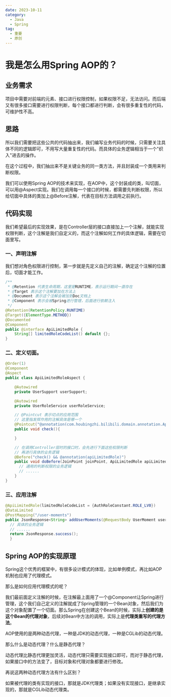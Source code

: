 ```yaml
---
date: 2023-10-11
category:
  - Java
  - Spring
tag:
  - 重要
  - 原创
---
```


# 我是怎么用Spring AOP的？
## 业务需求

项目中需要对前端的元素、接口进行权限控制，如果权限不足，无法访问。而后端又有很多接口需要进行权限判断，每个接口都进行判断，会有很多重复性的代码，可维护性不高。

## 思路

所以我们需要把这些公共的代码抽出来，我们编写业务代码的时候，只需要关注具体不同的逻辑即可，不用写大量重复性的代码。而具体的业务逻辑相当于一个"织入"进去的操作。

在这个过程中，我们抽出来不是关键业务的同一类方法，并且封装成一个类用来判断权限。

我们可以使用Spring AOP的技术来实现，在AOP中，这个封装成的类，叫切面，可以用@Aspect实现。我们在调用每一个接口的时候，都需要先判断权限，所以给切面中具体的类加上@Before注解，代表在目标方法调用之前执行。

## 代码实现
我们希望最后的实现效果，是在Controller层的接口直接加上一个注解，就能实现权限判断，这个注解是我们自定义的，而这个注解如何工作的具体逻辑，需要在切面里写。

### 一、声明注解

我们想对角色权限进行控制，第一步就是先定义自己的注解，确定这个注解的位置后，切面才能工作。

```java
/**
 * @Retention 代表生命周期，这里是RUNTIME，表示运行期间一直存在
 * @Target 表示这个注解要加在方法上
 * @Document 表示这个注解会被加到Doc文档上
 * @Component 表示会被Spring进行管理，后面进行依赖注入
 */
@Retention(RetentionPolicy.RUNTIME)
@Target({ElementType.METHOD})
@Documented
@Component
public @interface ApiLimitedRole {
    String[] limitedRoleCodeList() default {};
}
```

### 二、定义切面。

```java
@Order(1)
@Component
@Aspect
public class ApiLimitedRoleAspect {

    @Autowired
    private UserSupport userSupport;

    @Autowired
    private UserRoleService userRoleService;

    // @Pointcut 表示切点的应用范围
    // 这里指发挥作用的注解具体是哪一个
    @Pointcut("@annotation(com.houbingzhi.bilibili.domain.annotation.ApiLimitedRole)")
    public void check(){

    }

    // 在调用Controller层时的接口时，会先进行下面这些权限判断
    // 再进行具体的业务逻辑
    @Before("check() && @annotation(apiLimitedRole)")
    public void doBefore(JoinPoint joinPoint, ApiLimitedRole apiLimitedRole){
      // 通用的判断权限的业务逻辑
      // ......
    }
}
```

### 三、应用注解
```java
@ApiLimitedRole(limitedRoleCodeList = {AuthRoleConstant.ROLE_LV0})
@DataLimited
@PostMapping("/user-moments")
public JsonResponse<String> addUserMoments(@RequestBody UserMoment userMoment) throws Exception {
  // 具体的业务逻辑
  // ......
  return JsonResponse.success();
  }
```

## Spring AOP的实现原理

Spring这个优秀的框架中，有很多设计模式的体现，比如单例模式，再比如AOP机制也应用了代理模式。

那么是如何应用代理模式的呢？

我们最前面定义注解的时候，在注解最上面用了一个@Component让Spring进行管理，这个我们自己定义的注解就成了Spring管理的一个Bean对象，然后我们为这个对象配置了一个切面。那么Spring在创建这个Bean的时候，实际上**创建的是这个Bean的代理对象**，后续对Bean中方法的调用，实际上是**代理类重写的代理方法**。

AOP使用的是两种动态代理，一种是JDK的动态代理，一种是CGLib的动态代理。

那么什么是动态代理？什么是静态代理？

动态代理比静态代理更加灵活，动态代理只需要实现接口即可，而对于静态代理，如果接口中的方法变了，目标对象和代理对象都要进行修改。

再说这两种动态代理方法有什么区别？

如果被代理的类有实现的接口，那就是JDK代理类；如果没有实现接口，是继承实现的，那就是CGLib动态代理类。